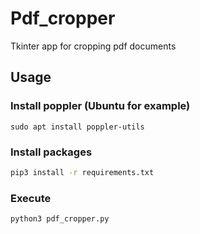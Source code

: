 # Pdf_cropper

Tkinter app for cropping pdf documents

## Usage
### Install poppler (Ubuntu for example)
```
sudo apt install poppler-utils
```
### Install packages
``` bash
pip3 install -r requirements.txt
```
### Execute
``` bash
python3 pdf_cropper.py
```

<!-- ## Example
![example](asset/example_1.png) -->